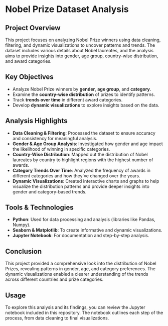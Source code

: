 # Nobel Prize Dataset Analysis

## Project Overview
This project focuses on analyzing Nobel Prize winners using data cleaning, filtering, and dynamic visualizations to uncover patterns and trends. The dataset includes various details about Nobel laureates, and the analysis aims to provide insights into gender, age group, country-wise distribution, and award categories.

## Key Objectives
- Analyze Nobel Prize winners by **gender**, **age group**, and **category**.
- Examine the **country-wise distribution** of prizes to identify patterns.
- Track **trends over time** in different award categories.
- Develop **dynamic visualizations** to explore insights based on the data.

## Analysis Highlights
- **Data Cleaning & Filtering**: Processed the dataset to ensure accuracy and consistency for meaningful analysis.
- **Gender & Age Group Analysis**: Investigated how gender and age impact the likelihood of winning in specific categories.
- **Country-Wise Distribution**: Mapped out the distribution of Nobel laureates by country to highlight regions with the highest number of awards.
- **Category Trends Over Time**: Analyzed the frequency of awards in different categories and how they've changed over the years.
- **Dynamic Visualizations**: Created interactive charts and graphs to help visualize the distribution patterns and provide deeper insights into gender and category-based trends.

## Tools & Technologies
- **Python**: Used for data processing and analysis (libraries like Pandas, Numpy).
- **Seaborn & Matplotlib**: To create informative and dynamic visualizations.
- **Jupyter Notebook**: For documentation and step-by-step analysis.

## Conclusion
This project provided a comprehensive look into the distribution of Nobel Prizes, revealing patterns in gender, age, and category preferences. The dynamic visualizations enabled a clearer understanding of the trends across different countries and prize categories.

## Usage
To explore this analysis and its findings, you can review the Jupyter notebook included in this repository. The notebook outlines each step of the process, from data cleaning to final visualizations.


